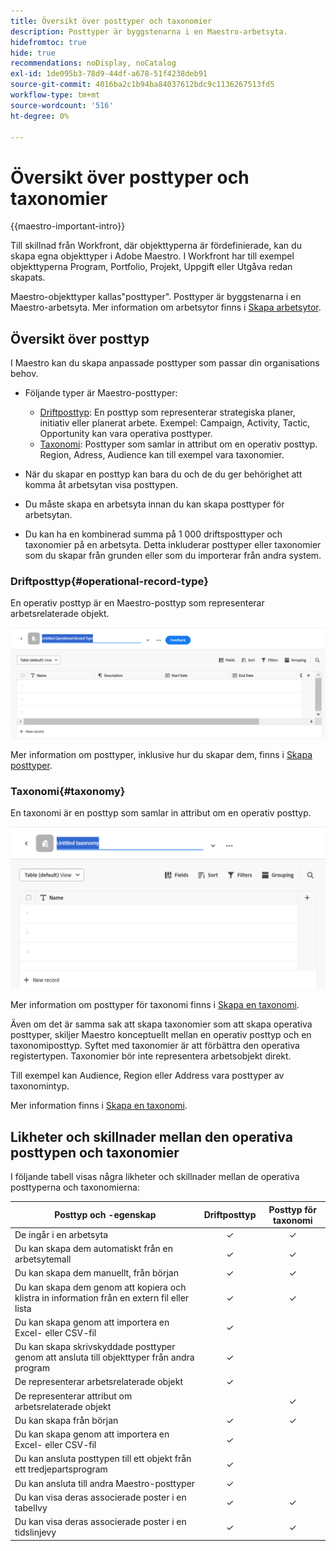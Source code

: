 ```yaml
---
title: Översikt över posttyper och taxonomier
description: Posttyper är byggstenarna i en Maestro-arbetsyta.
hidefromtoc: true
hide: true
recommendations: noDisplay, noCatalog
exl-id: 1de095b3-78d9-44df-a678-51f4238deb91
source-git-commit: 4016ba2c1b94ba84037612bdc9c1136267513fd5
workflow-type: tm+mt
source-wordcount: '516'
ht-degree: 0%

---
```


<!--udpate the metadata with real information when making this avilable in TOC and in the left nav-->

# Översikt över posttyper och taxonomier

{{maestro-important-intro}}

Till skillnad från Workfront, där objekttyperna är fördefinierade, kan du skapa egna objekttyper i Adobe Maestro. I Workfront har till exempel objekttyperna Program, Portfolio, Projekt, Uppgift eller Utgåva redan skapats.

Maestro-objekttyper kallas&quot;posttyper&quot;. Posttyper är byggstenarna i en Maestro-arbetsyta. Mer information om arbetsytor finns i [Skapa arbetsytor](../architecture/create-workspaces.md).

## Översikt över posttyp

I Maestro kan du skapa anpassade posttyper som passar din organisations behov.

* Följande typer är Maestro-posttyper:

   * [Driftposttyp](#operational-record-type): En posttyp som representerar strategiska planer, initiativ eller planerat arbete. Exempel: Campaign, Activity, Tactic, Opportunity kan vara operativa posttyper.
   * [Taxonomi](#taxonomy): Posttyper som samlar in attribut om en operativ posttyp. Region, Adress, Audience kan till exempel vara taxonomier.

* När du skapar en posttyp kan bara du och de du ger behörighet att komma åt arbetsytan visa posttypen.
* Du måste skapa en arbetsyta innan du kan skapa posttyper för arbetsytan.
* Du kan ha en kombinerad summa på 1 000 driftsposttyper och taxonomier på en arbetsyta. Detta inkluderar posttyper eller taxonomier som du skapar från grunden eller som du importerar från andra system.

### Driftposttyp{#operational-record-type}

En operativ posttyp är en Maestro-posttyp som representerar arbetsrelaterade objekt.

![](assets/operational-record-type-blank.png)

Mer information om posttyper, inklusive hur du skapar dem, finns i [Skapa posttyper](../architecture/create-record-types.md).

### Taxonomi{#taxonomy}

En taxonomi är en posttyp som samlar in attribut om en operativ posttyp.

![](assets/taxonomy-record-type-blank.png)

Mer information om posttyper för taxonomi finns i [Skapa en taxonomi](../architecture/create-a-taxonomy.md).

Även om det är samma sak att skapa taxonomier som att skapa operativa posttyper, skiljer Maestro konceptuellt mellan en operativ posttyp och en taxonomiposttyp. Syftet med taxonomier är att förbättra den operativa registertypen. Taxonomier bör inte representera arbetsobjekt direkt.  <!--this is no longer true, but might be later?!: A taxonomy is a record without dates, like a static list of attributes.-->

<!--mimic what you did above for operational record types to say that we can also import taxonomies from other applications too - this will be possible later; for example Team would be a taxonomy record type, etc -->

Till exempel kan Audience, Region eller Address vara posttyper av taxonomintyp.

Mer information finns i [Skapa en taxonomi](../architecture/create-a-taxonomy.md).

## Likheter och skillnader mellan den operativa posttypen och taxonomier

I följande tabell visas några likheter och skillnader mellan de operativa posttyperna och taxonomierna:

| Posttyp och -egenskap | Driftposttyp | Posttyp för taxonomi |
|-------------------------------------------------------------|:-----------------------:|:--------------------:|
| De ingår i en arbetsyta | ✓ | ✓ |
| Du kan skapa dem automatiskt från en arbetsytemall | ✓ | ✓ |
| Du kan skapa dem manuellt, från början | ✓ | ✓ |
| Du kan skapa dem genom att kopiera och klistra in information från en extern fil eller lista | ✓ | ✓ |
| Du kan skapa genom att importera en Excel- eller CSV-fil | ✓ |                     |
| Du kan skapa skrivskyddade posttyper genom att ansluta till objekttyper från andra program | ✓ |                     |
| De representerar arbetsrelaterade objekt | ✓ |                      |
| De representerar attribut om arbetsrelaterade objekt |                         | ✓ |
| Du kan skapa från början | ✓ | ✓ |
| Du kan skapa genom att importera en Excel- eller CSV-fil | ✓ |                      |
| Du kan ansluta posttypen till ett objekt från ett tredjepartsprogram | ✓ |                      |
| Du kan ansluta till andra Maestro-posttyper | ✓ |                    |
| Du kan visa deras associerade poster i en tabellvy | ✓ | ✓ |
| Du kan visa deras associerade poster i en tidslinjevy | ✓ | ✓ |
